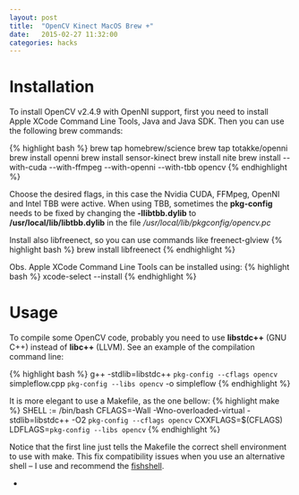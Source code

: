 ```yaml
---
layout: post
title:  "OpenCV Kinect MacOS Brew +"
date:   2015-02-27 11:32:00
categories: hacks
---
```

# Installation
To install OpenCV v2.4.9 with OpenNI support, first you need to install Apple XCode Command Line Tools, Java and Java SDK. Then you can use the following brew commands:

{% highlight bash %}
brew tap homebrew/science
brew tap totakke/openni
brew install openni
brew install sensor-kinect
brew install nite
brew install --with-cuda --with-ffmpeg --with-openni --with-tbb opencv
{% endhighlight %}

Choose the desired flags, in this case the Nvidia CUDA, FFMpeg, OpenNI and Intel TBB were active. When using TBB, sometimes the **pkg-config** needs to be fixed by changing the **-llibtbb.dylib** to **/usr/local/lib/libtbb.dylib** in the file _/usr/local/lib/pkgconfig/opencv.pc_

Install also libfreenect, so you can use commands like freenect-glview
{% highlight bash %}
brew install libfreenect
{% endhighlight %}

Obs. Apple XCode Command Line Tools can be installed using:
{% highlight bash %}
xcode-select --install
{% endhighlight %}

# Usage
To compile some OpenCV code, probably you need to use **libstdc++** (GNU C++) instead of **libc++** (LLVM). See an example of the compilation command line:

{% highlight bash %}
g++ -stdlib=libstdc++ `pkg-config --cflags opencv` simpleflow.cpp `pkg-config --libs opencv` -o simpleflow
{% endhighlight %}

It is more elegant to use a Makefile, as the one bellow:
{% highlight make %}
SHELL := /bin/bash
CFLAGS=-Wall -Wno-overloaded-virtual -stdlib=libstdc++ -O2 `pkg-config --cflags opencv`
CXXFLAGS=$(CFLAGS)
LDFLAGS=`pkg-config --libs opencv`
{% endhighlight %}

Notice that the first line just tells the Makefile the correct shell environment to use with make. This fix compatibility issues when you use an alternative shell – I use and recommend the [fishshell](http://fishshell.com).

+
